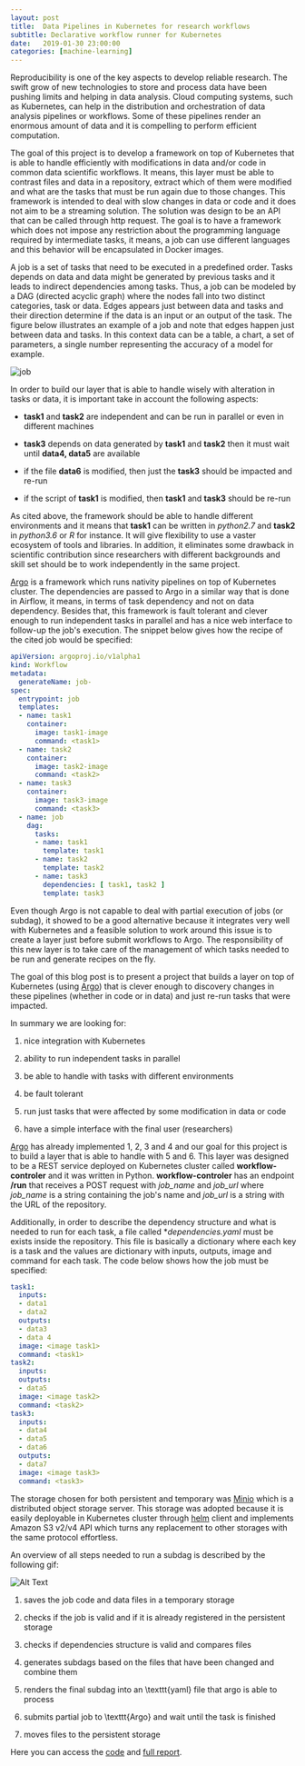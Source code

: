 ```yaml
---
layout: post
title:  Data Pipelines in Kubernetes for research workflows
subtitle: Declarative workflow runner for Kubernetes
date:   2019-01-30 23:00:00
categories: [machine-learning]
---
```


Reproducibility is one of the key aspects to develop reliable research. The swift grow of new technologies to store and process data have been pushing limits and helping in data analysis. Cloud computing systems, such as Kubernetes, can help in the distribution and orchestration of data analysis pipelines or workflows. Some of these pipelines render an enormous amount of data and it is compelling to perform efficient computation. 

The goal of this project is to develop a framework on top of Kubernetes that is able to handle efficiently with modifications in data and/or code in common data scientific workflows. It means, this layer must be able to contrast files and data in a repository, extract which of them were modified and what are the tasks that must be run again due to those changes. This framework is intended to deal with slow changes in data or code and it does not aim to be a streaming solution. The solution was design to be an API that can be called through http request. The goal is to have a framework which does not impose any restriction about the programming language required by intermediate tasks, it means, a job can use different languages and this behavior will be encapsulated in Docker images. 

A job is a set of tasks that need to be executed in a predefined order. Tasks depends on data and data might be generated by previous tasks and it leads to indirect dependencies among tasks. Thus, a job can be modeled by a DAG (directed acyclic graph) where the nodes fall into two distinct categories, task or data. Edges appears just between data and tasks and their direction determine if the data is an input or an output of the task. The figure below illustrates an example of a job and note that edges happen just between data and tasks. In this context data can be a table, a chart, a set of parameters, a single number representing the accuracy of a model for example.

![job](/resources/images/2019-01-30-declarative-workflow-runner-for-kubernetes/DAGExample.png)


In order to build our layer that is able to handle wisely with alteration in tasks or data, it is important take in account the following aspects:

- **task1** and **task2** are independent and can be run in parallel or even in different machines

- **task3** depends on data generated by **task1** and **task2** then it must wait until **data4, data5** are available

- if the file **data6** is modified, then just the **task3** should be impacted and re-run

- if the script of **task1** is modified, then **task1** and **task3** should be re-run
 
As cited above, the framework should be able to handle different environments and it means that **task1** can be written in *python2.7* and **task2** in *python3.6* or *R* for instance. It will give flexibility to use a vaster ecosystem of tools and libraries. In addition, it eliminates some drawback in scientific contribution since researchers with different backgrounds and skill set should be to work independently in the same project.

[Argo](https://argoproj.github.io/) is a framework which runs nativity pipelines on top of Kubernetes cluster. The dependencies are passed to Argo in a similar way that is done in Airflow, it means, in terms of task dependency and not on data dependency. Besides that, this framework is fault tolerant and clever enough to run independent tasks in parallel and has a nice web interface to follow-up the job's execution. The snippet below gives how the recipe of the cited job would be specified:

```yaml
apiVersion: argoproj.io/v1alpha1
kind: Workflow
metadata:
  generateName: job-
spec:
  entrypoint: job
  templates:
  - name: task1
    container:
      image: task1-image
      command: <task1>
  - name: task2
    container:
      image: task2-image
      command: <task2>
  - name: task3
    container:
      image: task3-image
      command: <task3>
  - name: job
    dag:
      tasks:
      - name: task1
        template: task1
      - name: task2
        template: task2
      - name: task3
        dependencies: [ task1, task2 ]
        template: task3
```

Even though Argo is not capable to deal with partial execution of jobs (or subdag), it showed to be a good alternative because it integrates very well with Kubernetes and a feasible solution to work around this issue is to create a layer just before submit workflows to Argo. The responsibility of this new layer is to take care of the management of which tasks needed to be run and generate recipes on the fly.

The goal of this blog post is to present a project that builds a layer on top of Kubernetes (using [Argo](https://argoproj.github.io/)) that is clever enough to discovery changes in these pipelines (whether in code or in data) and just re-run tasks that were impacted.

In summary we are looking for:

1. nice integration with Kubernetes
     
2. ability to run independent tasks in parallel 

3. be able to handle with tasks with different environments
    
4. be fault tolerant
    
5. run just tasks that were affected by some modification in data or code

6. have a simple interface with the final user (researchers)


[Argo](https://argoproj.github.io/) has already implemented 1, 2, 3 and 4 and our goal for this project is to build a layer that is able to handle with 5 and 6. This layer was designed to be a REST service deployed on Kubernetes cluster called **workflow-controler** and it was written in Python. **workflow-controler** has an endpoint **/run** that receives a POST request with *job_name* and *job_url* where *job_name* is a string containing the job's name and *job_url* is a string with the URL of the repository.

Additionally, in order to describe the dependency structure and what is needed to run for each task, a file called **dependencies.yaml* must be exists inside the repository. This file is basically a dictionary where each key is a task and the values are dictionary with inputs, outputs, image and command for each task. The code below shows how the job must be specified:

```yaml
task1:
  inputs:
  - data1
  - data2
  outputs:
  - data3
  - data 4
  image: <image task1>
  command: <task1>
task2:
  inputs:
  outputs:
  - data5
  image: <image task2>
  command: <task2>
task3:
  inputs:
  - data4
  - data5
  - data6
  outputs:
  - data7
  image: <image task3>
  command: <task3>
```

The storage chosen for both persistent and temporary was [Minio](https://min.io/) which is a distributed object storage server. This storage was adopted because it is easily deployable in Kubernetes cluster through [helm](https://helm.sh/) client and implements Amazon S3 v2/v4 API which turns any replacement to other storages with the same protocol effortless.

An overview of all steps needed to run a subdag is described by the following gif:

![Alt Text](/resources/images/2019-01-30-declarative-workflow-runner-for-kubernetes/workflow.gif)

1. saves the job code and data files in a temporary storage

2. checks if the job is valid and if it is already registered in the persistent storage 

3. checks if dependencies structure is valid and compares files

4. generates subdags based on the files that have been changed and combine them

5. renders the final subdag into an \texttt{yaml} file that argo is able to process

6. submits partial job to \texttt{Argo} and wait until the task is finished

7.  moves files to the persistent storage



Here you can access the [code](https://github.com/project-workflow-kubernetes/) and [full report](http://bit.ly/2HFqCW0).


